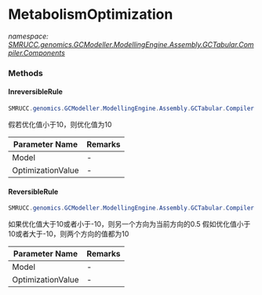 ﻿# MetabolismOptimization
_namespace: [SMRUCC.genomics.GCModeller.ModellingEngine.Assembly.GCTabular.Compiler.Components](./index.md)_





### Methods

#### InreversibleRule
```csharp
SMRUCC.genomics.GCModeller.ModellingEngine.Assembly.GCTabular.Compiler.Components.MetabolismOptimization.InreversibleRule(SMRUCC.genomics.GCModeller.ModellingEngine.Assembly.GCTabular.FileStream.MetabolismFlux,System.Double)
```
假若优化值小于10，则优化值为10

|Parameter Name|Remarks|
|--------------|-------|
|Model|-|
|OptimizationValue|-|


#### ReversibleRule
```csharp
SMRUCC.genomics.GCModeller.ModellingEngine.Assembly.GCTabular.Compiler.Components.MetabolismOptimization.ReversibleRule(SMRUCC.genomics.GCModeller.ModellingEngine.Assembly.GCTabular.FileStream.MetabolismFlux,System.Double)
```
如果优化值大于10或者小于-10，则另一个方向为当前方向的0.5
 假如优化值小于10或者大于-10，则两个方向的值都为10

|Parameter Name|Remarks|
|--------------|-------|
|Model|-|
|OptimizationValue|-|



